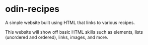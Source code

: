 # odin-recipes

A simple website built using HTML that links to various recipes.

This website will show off basic HTML skills such as elements,
lists (unordered and ordered), links, images, and more.